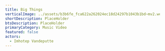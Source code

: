 ```yaml
---
title: Big Things
verticalImage: ../assets/b3b6fe_fca622a262024ec18d24297b1043b1bd~mv2.webp
shortDescription: PlaceHolder
btsDescription: PlaceHolder
primaryCategory: Music Video
featured: false
actors:
  - Imhotep Vandeputte
---
```

